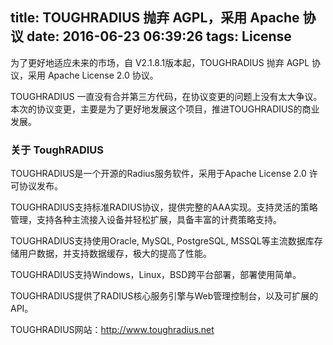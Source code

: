 title: TOUGHRADIUS 抛弃 AGPL，采用 Apache 协议
date: 2016-06-23 06:39:26
tags: License
---


为了更好地适应未来的市场，自 V2.1.8.1版本起，TOUGHRADIUS 抛弃 AGPL 协议，采用 Apache License 2.0 协议。

TOUGHRADIUS 一直没有合并第三方代码，在协议变更的问题上没有太大争议。本次的协议变更，主要是为了更好地发展这个项目，推进TOUGHRADIUS的商业发展。

### 关于 ToughRADIUS


TOUGHRADIUS是一个开源的Radius服务软件，采用于Apache License 2.0 许可协议发布。

TOUGHRADIUS支持标准RADIUS协议，提供完整的AAA实现。支持灵活的策略管理，支持各种主流接入设备并轻松扩展，具备丰富的计费策略支持。

TOUGHRADIUS支持使用Oracle, MySQL, PostgreSQL, MSSQL等主流数据库存储用户数据，并支持数据缓存，极大的提高了性能。

TOUGHRADIUS支持Windows，Linux，BSD跨平台部署，部署使用简单。

TOUGHRADIUS提供了RADIUS核心服务引擎与Web管理控制台，以及可扩展的API。

TOUGHRADIUS网站：http://www.toughradius.net